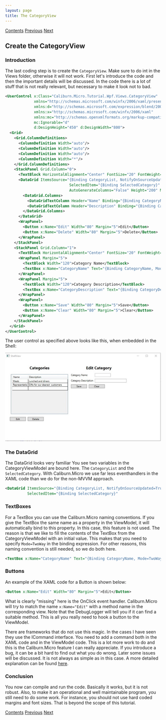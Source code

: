```yaml
---
layout: page
title: The CategoryView
---
```


[Contents](Contents) [Previous](CategoryEditorHookup) [Next](ConditionalExecution)

## Create the CategoryView

### Introduction

The last coding step is to create the ``CategoryView``. Make sure to do int in the Views folder, otherwise it will not work. First let's introduce the code and then the important details will be discussed. In the code there is a lot of stuff that is not really relevant, but necessary to make it look not to bad.

```xml
<UserControl x:Class="Caliburn.Micro.Tutorial.Wpf.Views.CategoryView"
             xmlns="http://schemas.microsoft.com/winfx/2006/xaml/presentation"
             xmlns:d="http://schemas.microsoft.com/expression/blend/2008"
             xmlns:x="http://schemas.microsoft.com/winfx/2006/xaml"
             xmlns:mc="http://schemas.openxmlformats.org/markup-compatibility/2006"
             mc:Ignorable="d" 
             d:DesignHeight="450" d:DesignWidth="800">
  <Grid>
    <Grid.ColumnDefinitions>
      <ColumnDefinition Width="auto"/>
      <ColumnDefinition Width="auto"/>
      <ColumnDefinition Width="auto"/>
      <ColumnDefinition Width="*"/>
    </Grid.ColumnDefinitions>
    <StackPanel Grid.Column="0">
      <TextBlock HorizontalAlignment="Center" FontSize="20" FontWeight="Bold" Margin="10">Categories</TextBlock>
      <DataGrid ItemsSource="{Binding CategoryList, NotifyOnSourceUpdated=True}" 
                             SelectedItem="{Binding SelectedCategory}"
                             AutoGenerateColumns="False" Height="200" Margin="10">
        <DataGrid.Columns>
          <DataGridTextColumn Header="Name" Binding="{Binding CategoryName}" Width="80"/>
          <DataGridTextColumn Header="Description" Binding="{Binding CategoryDescription}" Width="200"/>
        </DataGrid.Columns>
      </DataGrid>
      <WrapPanel>
        <Button x:Name="Edit" Width="80" Margin="5">Edit</Button>
        <Button x:Name="Delete" Width="80" Margin="5">Delete</Button>
      </WrapPanel>
    </StackPanel>
    <StackPanel Grid.Column="1">
      <TextBlock HorizontalAlignment="Center" FontSize="20" FontWeight="Bold" Margin="10">Edit Category</TextBlock>
      <WrapPanel Margin="5">
        <TextBlock Width="120">Category Name</TextBlock>
        <TextBox x:Name="CategoryName" Text="{Binding CategoryName, Mode=TwoWay}" Width="80"/>
      </WrapPanel>
      <WrapPanel Margin="5">
        <TextBlock Width="120">Category Description</TextBlock>
        <TextBox x:Name="CategoryDescription" Text="{Binding CategoryDescription, Mode=TwoWay}" Width="160"/>
      </WrapPanel>
      <WrapPanel>
        <Button x:Name="Save" Width="80" Margin="5">Save</Button>
        <Button x:Name="Clear" Width="80" Margin="5">Clear</Button>
      </WrapPanel>
    </StackPanel>
  </Grid>
</UserControl>
```

The user control as specified above looks like this, when embedded in the Shell:

![CategoryView](/public/images/documentation/Tutorials/WPF/CategoryView.jpg)

### The DataGrid

The DataGrid looks very familiar You see two variables in the CategoryViewModel are bound  here. The ``CategoryList`` and the ``SelectedCategory``. With Caliburn.Micro we use far less eventhandlers in the XAML code than we do for the non-MVVM approach.

```xml
<DataGrid ItemsSource="{Binding CategoryList, NotifyOnSourceUpdated=True}" 
          SelectedItem="{Binding SelectedCategory}"

```

### TextBoxes

For a TextBox you can use the Caliburn.Micro naming conventions. If you give the TextBox the same name as a property in the ViewModel, it will automatically bind to this property. In this case, this feature is not used. The reason is that we like to fill the contents of the TextBox from the CategoryViewModel with an initial value. This makes that you need to specify ``Mode=TwoWay`` in the binding expression. For other reasons, this naming convention is still needed, so we do both here.

```xml
<TextBox x:Name="CategoryName" Text="{Binding CategoryName, Mode=TwoWay}" Width="80"/>
```

### Buttons

An example of the XAML code for a Button is shown below:

```xml
<Button x:Name="Edit" Width="80" Margin="5">Edit</Button>
```

What is clearly "missing" here is the OnClick event handler. Caliburn.Micro will try to match the name ``x:Name="Edit"`` with a method name in the corresponding view. Note that the DebugLogger will tell you if it can find a suitable method. This is all you really need to hook a button to the ViewModel.

There are frameworks that do not use this magic. In the cases I have seen they use the ICommand interface. You need to add a command both in the XAML code and in the ViewModel code. This is a lot more work to do and this is the Caliburn.Micro feature I can really appreciate. If you introduce a bug, it can be a bit hard to find out what you do wrong. Later some issues will be discussed. It is not always as simple as in this case. A more detailed explanation can be found [here](https://www.tutorialspoint.com/mvvm/mvvm_view_viewmodel_communication.htm).

### Conclusion

You now can compile and run the code. Basically it works, but it is not robust. Also, to make it an operational and well maintainable program, you still need to do some work. For instance, you should not use hard coded margins and font sizes. That is beyond the scope of this tutorial.

[Contents](Contents) [Previous](CategoryEditorHookup) [Next](ConditionalExecution)
